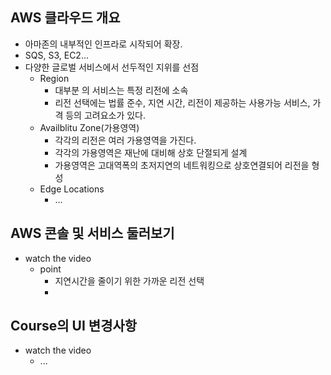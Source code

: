 AWS 클라우드 개요
- 
- 아마존의 내부적인 인프라로 시작되어 확장.
- SQS, S3, EC2...
- 다양한 글로벌 서비스에서 선두적인 지위를 선점
  - Region
    - 대부분 의 서비스는 특정 리전에 소속
    - 리전 선택에는 법률 준수, 지연 시간, 리전이 제공하는 사용가능 서비스, 가격 등의 고려요소가 있다.
  - Availblitu Zone(가용영역)
    - 각각의 리전은 여러 가용영역을 가진다.
    - 각각의 가용영역은 재난에 대비해 상호 단절되게 설계
    - 가용영역은 고대역폭의 초저지연의 네트워킹으로 상호연결되어 리전을 형성
  - Edge Locations
    - ...

AWS 콘솔 및 서비스 둘러보기
-
- watch the video
  - point
    - 지연시간을 줄이기 위한 가까운 리전 선택
    - 

Course의 UI 변경사항
-
- watch the video
  - ...
